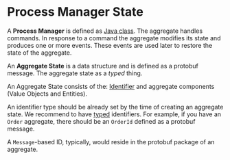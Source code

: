 # Process Manager State

A **Process Manager** is defined as [Java class](../java/process-manager.md). The aggregate handles commands. In response to a command the aggregate modifies its state and produces one or more events. These events are used later to restore the state of the aggregate.

An **Aggregate State** is a data structure and is defined as a protobuf message.
The aggregate state as a *typed* thing.


An Aggregate State consists of the: [Identifier](./identifiers.md) and aggregate components (Value Objects and Entities).

An identifier type should be already set by the time of creating an aggregate state. We recommend to have [typed](../motivation/strongly-typed.md) identifiers. For example, if you have an `Order` aggregate, there should be an `OrderId` defined as a protobuf message.

A `Message`-based ID, typically, would reside in the protobuf package of an aggregate.